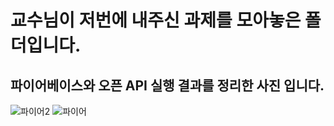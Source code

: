 <H1>교수님이 저번에 내주신 과제를 모아놓은 폴더입니다.</H1>
<H2>파이어베이스와 오픈 API 실행 결과를 정리한 사진 입니다.</H2>



![파이어2](https://github.com/do04200611/MobilePorjectReport/assets/74278578/eb48a54d-8746-4c71-944e-74c774e1a1b7)
![파이어](https://github.com/do04200611/MobilePorjectReport/assets/74278578/d06b511f-4b74-4476-a635-d3b217164a1e)
